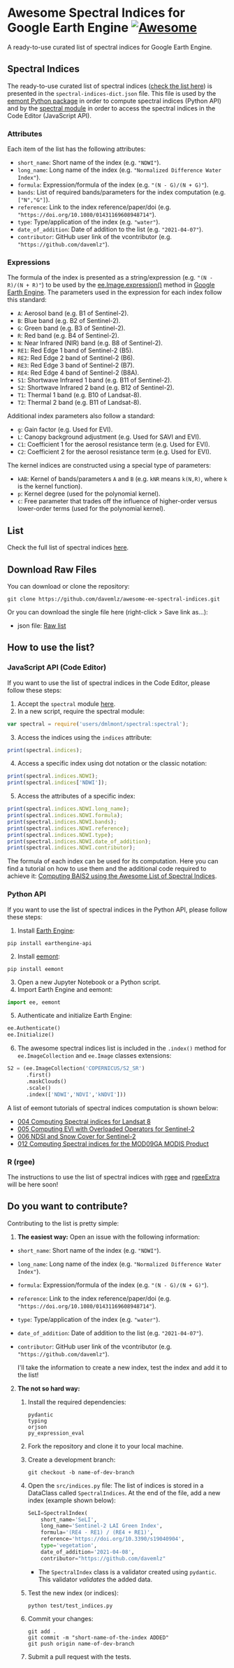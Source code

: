# Awesome Spectral Indices for Google Earth Engine [![Awesome](https://cdn.rawgit.com/sindresorhus/awesome/d7305f38d29fed78fa85652e3a63e154dd8e8829/media/badge.svg)](https://github.com/sindresorhus/awesome)

A ready-to-use curated list of spectral indices for Google Earth Engine.

## Spectral Indices

The ready-to-use curated list of spectral indices ([check the list here](https://github.com/davemlz/awesome-ee-spectral-indices/blob/main/output/spectral-indices-dict.json)) is presented in the `spectral-indices-dict.json` file. This file is used by the [eemont Python package](https://github.com/davemlz/eemont) in order to compute spectral indices (Python API) and by the [spectral module](https://code.earthengine.google.com/?accept_repo=users/dmlmont/spectral) in order to access the spectral indices in the Code Editor (JavaScript API).

### Attributes

Each item of the list has the following attributes:

- `short_name`: Short name of the index (e.g. `"NDWI"`).
- `long_name`: Long name of the index (e.g. `"Normalized Difference Water Index"`).
- `formula`: Expression/formula of the index (e.g. `"(N - G)/(N + G)"`).
- `bands`: List of required bands/parameters for the index computation (e.g. `["N","G"]`).
- `reference`: Link to the index reference/paper/doi (e.g. `"https://doi.org/10.1080/01431169608948714"`).
- `type`: Type/application of the index (e.g. `"water"`).
- `date_of_addition`: Date of addition to the list (e.g. `"2021-04-07"`).
- `contributor`: GitHub user link of the vcontributor (e.g. `"https://github.com/davemlz"`).

### Expressions

The formula of the index is presented as a string/expression (e.g. `"(N - R)/(N + R)"`) to be used by the [ee.Image.expression()](https://developers.google.com/earth-engine/apidocs/ee-image-expression) method in [Google Earth Engine](https://earthengine.google.com/). The parameters used in the expression for each index follow this standard:

- `A`: Aerosol band (e.g. B1 of Sentinel-2).
- `B`: Blue band (e.g. B2 of Sentinel-2).
- `G`: Green band (e.g. B3 of Sentinel-2).
- `R`: Red band (e.g. B4 of Sentinel-2).
- `N`: Near Infrared (NIR) band (e.g. B8 of Sentinel-2).
- `RE1`: Red Edge 1 band of Sentinel-2 (B5).
- `RE2`: Red Edge 2 band of Sentinel-2 (B6).
- `RE3`: Red Edge 3 band of Sentinel-2 (B7).
- `RE4`: Red Edge 4 band of Sentinel-2 (B8A).
- `S1`: Shortwave Infrared 1 band (e.g. B11 of Sentinel-2).
- `S2`: Shortwave Infrared 2 band (e.g. B12 of Sentinel-2).
- `T1`: Thermal 1 band (e.g. B10 of Landsat-8).
- `T2`: Thermal 2 band (e.g. B11 of Landsat-8).

Additional index parameters also follow a standard:

- `g`: Gain factor (e.g. Used for EVI).
- `L`: Canopy background adjustment (e.g. Used for SAVI and EVI).
- `C1`: Coefficient 1 for the aerosol resistance term (e.g. Used for EVI).
- `C2`: Coefficient 2 for the aerosol resistance term (e.g. Used for EVI).

The kernel indices are constructed using a special type of parameters:

- `kAB`: Kernel of bands/parameters `A` and `B` (e.g. `kNR` means `k(N,R)`, where `k` is the kernel function).
- `p`: Kernel degree (used for the polynomial kernel).
- `c`: Free parameter that trades off the influence of higher-order versus lower-order terms (used for the polynomial kernel).

## List

Check the full list of spectral indices [here](https://github.com/davemlz/awesome-ee-spectral-indices/blob/main/output/spectral-indices-dict.json).

## Download Raw Files

You can download or clone the repository:

```
git clone https://github.com/davemlz/awesome-ee-spectral-indices.git
```

Or you can download the single file here (right-click > Save link as...):

- json file: [Raw list](https://github.com/davemlz/awesome-ee-spectral-indices/blob/main/output/spectral-indices-dict.json)

## How to use the list?

### JavaScript API (Code Editor)

If you want to use the list of spectral indices in the Code Editor, please follow these steps:

1. Accept the `spectral` module [here](https://code.earthengine.google.com/?accept_repo=users/dmlmont/spectral).
2. In a new script, require the spectral module:

```javascript
var spectral = require('users/dmlmont/spectral:spectral');
```

3. Access the indices using the `indices` attribute:

```javascript
print(spectral.indices);
```

4. Access a specific index using dot notation or the classic notation:

```javascript
print(spectral.indices.NDWI);
print(spectral.indices['NDWI']);
```

5. Access the attributes of a specific index:

```javascript
print(spectral.indices.NDWI.long_name);
print(spectral.indices.NDWI.formula);
print(spectral.indices.NDWI.bands);
print(spectral.indices.NDWI.reference);
print(spectral.indices.NDWI.type);
print(spectral.indices.NDWI.date_of_addition);
print(spectral.indices.NDWI.contributor);
```

The formula of each index can be used for its computation. Here you can find a tutorial on how to use them and the additional code required to achieve it: [Computing BAIS2 using the Awesome List of Spectral Indices](https://code.earthengine.google.com/15716a9f3e91e454538eebe1dcb5efbe).

### Python API

If you want to use the list of spectral indices in the Python API, please follow these steps:

1. Install [Earth Engine](https://developers.google.com/earth-engine/guides/python_install):

```
pip install earthengine-api
```

2. Install [eemont](https://github.com/davemlz/eemont):

```
pip install eemont
```

3. Open a new Jupyter Notebook or a Python script.
4. Import Earth Engine and eemont:

```python
import ee, eemont
```

5. Authenticate and initialize Earth Engine:

```python
ee.Authenticate()
ee.Initialize()
```

6. The awesome spectral indices list is included in the `.index()` method for `ee.ImageCollection` and `ee.Image` classes extensions:

```python
S2 = (ee.ImageCollection('COPERNICUS/S2_SR')
      .first()
      .maskClouds()
      .scale()
      .index(['NDWI','NDVI','kNDVI']))
```

A list of eemont tutorials of spectral indices computation is shown below:

- [004 Computing Spectral indices for Landsat 8](https://github.com/davemlz/eemont/blob/master/tutorials/004-Computing-Spectral-Indices-Landsat-8.ipynb)
- [005 Computing EVI with Overloaded Operators for Sentinel-2](https://github.com/davemlz/eemont/blob/master/tutorials/005-EVI-with-Overloaded-Operators-Sentinel-2.ipynb)
- [006 NDSI and Snow Cover for Sentinel-2](https://github.com/davemlz/eemont/blob/master/tutorials/006-NDSI-and-Snow-Cover-Sentinel-2-MOD10A2.ipynb)
- [012 Computing Spectral indices for the MOD09GA MODIS Product](https://github.com/davemlz/eemont/blob/master/tutorials/012-Spectral-Indices-MODIS-MOD09GA.ipynb)

### R (rgee)

The instructions to use the list of spectral indices with [rgee](https://github.com/r-spatial/rgee) and [rgeeExtra](https://github.com/r-earthengine/rgeeExtra) will be here soon!

## Do you want to contribute?

Contributing to the list is pretty simple:

1. **The easiest way:** Open an issue with the following information:

- `short_name`: Short name of the index (e.g. `"NDWI"`).
- `long_name`: Long name of the index (e.g. `"Normalized Difference Water Index"`).
- `formula`: Expression/formula of the index (e.g. `"(N - G)/(N + G)"`).
- `reference`: Link to the index reference/paper/doi (e.g. `"https://doi.org/10.1080/01431169608948714"`).
- `type`: Type/application of the index (e.g. `"water"`).
- `date_of_addition`: Date of addition to the list (e.g. `"2021-04-07"`).
- `contributor`: GitHub user link of the vcontributor (e.g. `"https://github.com/davemlz"`).

    I'll take the information to create a new index, test the index and add it to the list!

2. **The not so hard way:**

    1. Install the required dependencies:
    
        ```
        pydantic
        typing
        orjson
        py_expression_eval
        ```
    
    2. Fork the repository and clone it to your local machine.
    3. Create a development branch:
    
        ```
        git checkout -b name-of-dev-branch
        ```
    
    4. Open the `src/indices.py` file: The list of indices is stored in a DataClass called `SpectralIndices`. At the end of the file, add a new index (example shown below):
    
        ```python
        SeLI=SpectralIndex(
            short_name='SeLI',
            long_name='Sentinel-2 LAI Green Index',
            formula='(RE4 - RE1) / (RE4 + RE1)',
            reference='https://doi.org/10.3390/s19040904',
            type='vegetation',
            date_of_addition='2021-04-08',
            contributor="https://github.com/davemlz"
        ```
    
        - The `SpectralIndex` class is a validator created using `pydantic`. This validator *validates* the added data.
        
    5. Test the new index (or indices):
    
        ```
        python test/test_indices.py
        ```
    
    6. Commit your changes:
    
        ```
        git add .
        git commit -m "short-name-of-the-index ADDED"
        git push origin name-of-dev-branch
        ```
    
    7. Submit a pull request with the tests.